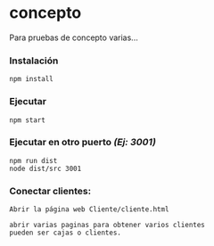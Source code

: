 # concepto

Para pruebas de concepto varias... 


### Instalación

```
npm install
```

### Ejecutar

```
npm start
```

### Ejecutar en otro puerto *(Ej: 3001)*

```
npm run dist
node dist/src 3001
```


### Conectar clientes:

```
Abrir la página web Cliente/cliente.html

abrir varias paginas para obtener varios clientes
pueden ser cajas o clientes.

```


